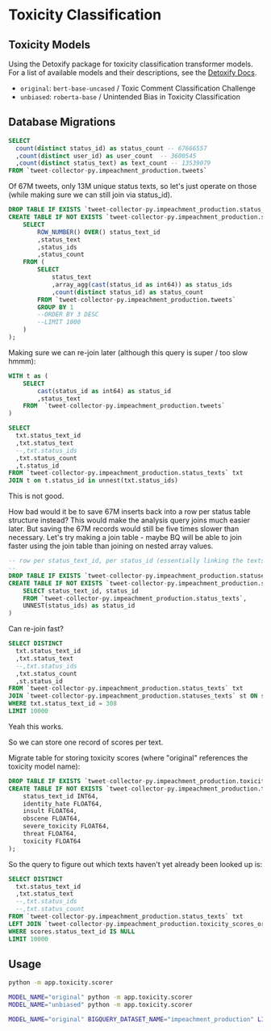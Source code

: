 # Toxicity Classification

## Toxicity Models

Using the Detoxify package for toxicity classification transformer models. For a list of available models and their descriptions, see the [Detoxify Docs](https://github.com/unitaryai/detoxify#prediction).

  + `original`: `bert-base-uncased` / Toxic Comment Classification Challenge
  + `unbiased`: `roberta-base` / Unintended Bias in Toxicity Classification


## Database Migrations

```sql
SELECT
  count(distinct status_id) as status_count -- 67666557
  ,count(distinct user_id) as user_count  -- 3600545
  ,count(distinct status_text) as text_count -- 13539079
FROM `tweet-collector-py.impeachment_production.tweets`

```

Of 67M tweets, only 13M unique status texts, so let's just operate on those (while making sure we can still join via status_id).

```sql
DROP TABLE IF EXISTS `tweet-collector-py.impeachment_production.status_texts`;
CREATE TABLE IF NOT EXISTS `tweet-collector-py.impeachment_production.status_texts` as (
    SELECT
        ROW_NUMBER() OVER() status_text_id
        ,status_text
        ,status_ids
        ,status_count
    FROM (
        SELECT
            status_text
            ,array_agg(cast(status_id as int64)) as status_ids
            ,count(distinct status_id) as status_count
        FROM `tweet-collector-py.impeachment_production.tweets`
        GROUP BY 1
        --ORDER BY 3 DESC
        --LIMIT 1000
    )
);
```

Making sure we can re-join later (although this query is super / too slow hmmm):

```sql
WITH t as (
    SELECT
        cast(status_id as int64) as status_id
        ,status_text
    FROM  `tweet-collector-py.impeachment_production.tweets`
)

SELECT
  txt.status_text_id
  ,txt.status_text
  --,txt.status_ids
  ,txt.status_count
  ,t.status_id
FROM `tweet-collector-py.impeachment_production.status_texts` txt
JOIN t on t.status_id in unnest(txt.status_ids)
```

This is not good.

How bad would it be to save 67M inserts back into a row per status table structure instead? This would make the analysis query joins much easier later. But saving the 67M records would still be five times slower than necessary. Let's try making a join table - maybe BQ will be able to join faster using the join table than joining on nested array values.


```sql
-- row per status_text_id, per status_id (essentially linking the texts to the statuses)
--
DROP TABLE IF EXISTS `tweet-collector-py.impeachment_production.statuses_texts`;
CREATE TABLE IF NOT EXISTS `tweet-collector-py.impeachment_production.statuses_texts` as (
    SELECT status_text_id, status_id
    FROM `tweet-collector-py.impeachment_production.status_texts`,
    UNNEST(status_ids) as status_id
)

```

Can re-join fast?

```sql
SELECT DISTINCT
  txt.status_text_id
  ,txt.status_text
  --,txt.status_ids
  ,txt.status_count
  ,st.status_id
FROM `tweet-collector-py.impeachment_production.status_texts` txt
JOIN `tweet-collector-py.impeachment_production.statuses_texts` st ON st.status_text_id = txt.status_text_id
WHERE txt.status_text_id = 308
LIMIT 10000
```

Yeah this works.


So we can store one record of scores per text.

Migrate table for storing toxicity scores (where "original" references the toxicity model name):

```sql
DROP TABLE IF EXISTS `tweet-collector-py.impeachment_production.toxicity_scores_original`;
CREATE TABLE IF NOT EXISTS `tweet-collector-py.impeachment_production.toxicity_scores_original` (
    status_text_id INT64,
    identity_hate FLOAT64,
    insult FLOAT64,
    obscene FLOAT64,
    severe_toxicity FLOAT64,
    threat FLOAT64,
    toxicity FLOAT64
);
```


So the query to figure out which texts haven't yet already been looked up is:

```sql
SELECT DISTINCT
  txt.status_text_id
  ,txt.status_text
  --,txt.status_ids
  --,txt.status_count
FROM `tweet-collector-py.impeachment_production.status_texts` txt
LEFT JOIN `tweet-collector-py.impeachment_production.toxicity_scores_original` scores ON scores.status_text_id = txt.status_text_id
WHERE scores.status_text_id IS NULL
LIMIT 10000
```

## Usage

```sh
python -m app.toxicity.scorer

MODEL_NAME="original" python -m app.toxicity.scorer
MODEL_NAME="unbiased" python -m app.toxicity.scorer

MODEL_NAME="original" BIGQUERY_DATASET_NAME="impeachment_production" LIMIT=10000 BATCH_SIZE=1500 python -m app.toxicity.scorer
```

